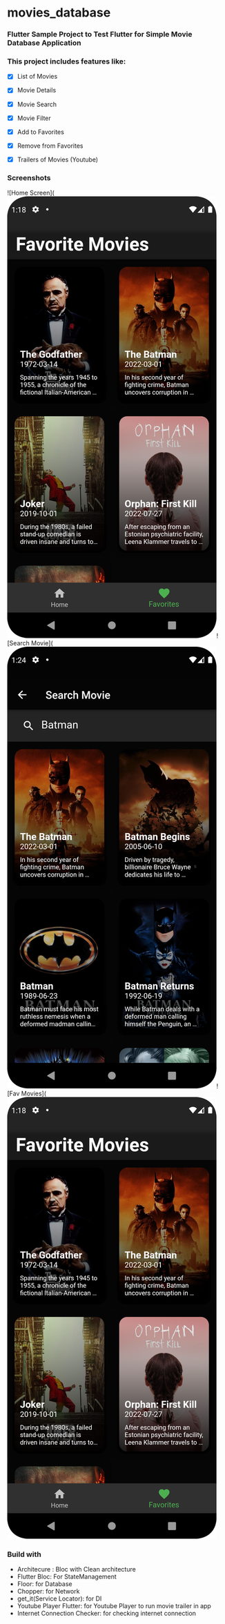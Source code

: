 # movies_database

### Flutter Sample Project to Test Flutter for Simple Movie Database Application
### This project includes features like:
- [x] List of Movies
- [x] Movie Details
- [x] Movie Search
- [x] Movie Filter
- [x] Add to Favorites
- [x] Remove from Favorites
- [x] Trailers of Movies (Youtube)


### Screenshots
![Home Screen](![alt text](https://github.com/Jishan010/movies_database/blob/master/screenshots/fav_movies.png?raw=true)![Search Movie](![](screenshots/search_movie.png)![Fav Movies](![](screenshots/fav_movies.png)


### Build with
- Architecure : Bloc with Clean architecture
- Flutter Bloc: For StateManagement
- Floor: for Database
- Chopper: for Network
- get_it(Service Locator): for DI
- Youtube Player Flutter: for Youtube Player to run movie trailer in app
- Internet Connection Checker: for checking internet connection
